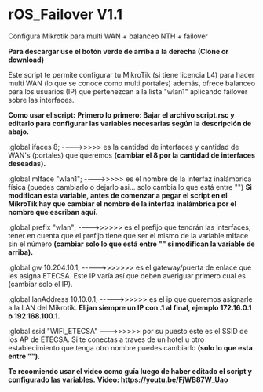 # rOS_Failover V1.1
Configura Mikrotik para multi WAN + balanceo NTH + failover

<b>Para descargar use el botón verde de arriba a la derecha (Clone or download)</b>

Este script te permite configurar tu MikroTik (si tiene licencia L4) para hacer multi WAN (lo que se conoce como multi portales) además, ofrece balanceo para los usuarios (IP) que pertenezcan a la lista "wlan1" aplicando failover sobre las interfaces.

<b>Como usar el script:</b>
<b>Primero lo primero: Bajar el archivo script.rsc y editarlo para configurar las variables necesarias según la descripción de abajo.</b>

:global ifaces 8; ---->>>>> es la cantidad de interfaces y cantidad de WAN's (portales) que queremos <b>(cambiar el 8 por la cantidad de interfaces deseadas).</b>

:global mIface "wlan1"; ---->>>>> es el nombre de la interfaz inalámbrica física (puedes cambiarlo o dejarlo asi... solo cambia lo que está entre "") <b>Si modifican esta variable, antes de comenzar a pegar el script en el MikroTik hay que cambiar el nombre de la interfaz inalámbrica por el nombre que escriban aquí. </b>

:global prefix "wlan"; ---->>>>>> es el prefijo que tendrán las interfaces, tener en cuenta que el prefijo tiene que ser el mismo de la variable mIface sin el número <b>(cambiar solo lo que está entre "" si modifican la variable de arriba).</b>

:global gw 10.204.10.1; ----->>>>>>> es el gateway/puerta de enlace que les asigna ETECSA. Este IP varía así que deben averiguar primero cual es (cambiar solo el IP).

:global lanAddress 10.10.0.1; ----->>>>>> es el ip que queremos asignarle a la LAN del Mikrotik. <b>Elijan siempre un IP con .1 al final, ejemplo 172.16.0.1 o 192.168.100.1.</b>

:global ssid "WIFI_ETECSA" --->>>>>> por su puesto este es el SSID de los AP de ETECSA. Si te conectas a traves de un hotel u otro establecimiento que tenga otro nombre puedes cambiarlo <b>(solo lo que esta entre "").</b>

<b>Te recomiendo usar el video como guía luego de haber editado el script y configurado las variables.</b>
<b>Video:<b> https://youtu.be/FjWB87W_Uao
